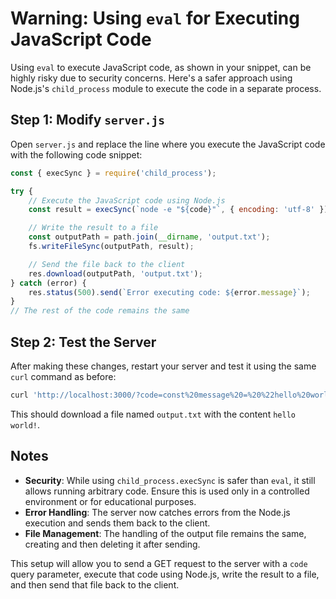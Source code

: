 # Warning: Using `eval` for Executing JavaScript Code

Using `eval` to execute JavaScript code, as shown in your snippet, can be highly risky due to security concerns. Here's a safer approach using Node.js's `child_process` module to execute the code in a separate process.

## Step 1: Modify `server.js`

Open `server.js` and replace the line where you execute the JavaScript code with the following code snippet:

```javascript
const { execSync } = require('child_process');

try {
    // Execute the JavaScript code using Node.js
    const result = execSync(`node -e "${code}"`, { encoding: 'utf-8' });

    // Write the result to a file
    const outputPath = path.join(__dirname, 'output.txt');
    fs.writeFileSync(outputPath, result);

    // Send the file back to the client
    res.download(outputPath, 'output.txt');
} catch (error) {
    res.status(500).send(`Error executing code: ${error.message}`);
}
// The rest of the code remains the same
```

## Step 2: Test the Server

After making these changes, restart your server and test it using the same `curl` command as before:

```bash
curl 'http://localhost:3000/?code=const%20message%20=%20%22hello%20world!%22;%20console.log(message)'
```

This should download a file named `output.txt` with the content `hello world!`.

## Notes

- **Security**: While using `child_process.execSync` is safer than `eval`, it still allows running arbitrary code. Ensure this is used only in a controlled environment or for educational purposes.
- **Error Handling**: The server now catches errors from the Node.js execution and sends them back to the client.
- **File Management**: The handling of the output file remains the same, creating and then deleting it after sending.

This setup will allow you to send a GET request to the server with a `code` query parameter, execute that code using Node.js, write the result to a file, and then send that file back to the client.

